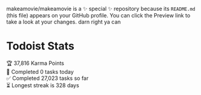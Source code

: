 makeamovie/makeamovie is a ✨ special ✨ repository because its `README.md` (this file) appears on your GitHub profile.
You can click the Preview link to take a look at your changes. darn right ya can

# Todoist Stats

<!-- TODO-IST:START -->
🏆  37,816 Karma Points           
🌸  Completed 0 tasks today           
✅  Completed 27,023 tasks so far           
⏳  Longest streak is 328 days
<!-- TODO-IST:END -->